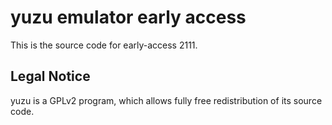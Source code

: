 yuzu emulator early access
=============

This is the source code for early-access 2111.

## Legal Notice

yuzu is a GPLv2 program, which allows fully free redistribution of its source code.